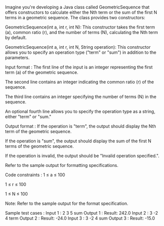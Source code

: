Imagine you're developing a Java class called GeometricSequence that offers constructors to calculate either the Nth term or the sum of the first N terms in a geometric sequence. The class provides two constructors:



GeometricSequence(int a, int r, int N): This constructor takes the first term (a), common ratio (r), and the number of terms (N), calculating the Nth term by default.



GeometricSequence(int a, int r, int N, String operation): This constructor allows you to specify an operation type ("term" or "sum") in addition to the parameters.

Input format :
The first line of the input is an integer representing the first term (a) of the geometric sequence.

The second line contains an integer indicating the common ratio (r) of the sequence.

The third line contains an integer specifying the number of terms (N) in the sequence.

An optional fourth line allows you to specify the operation type as a string, either "term" or "sum."

Output format :
If the operation is "term", the output should display the Nth term of the geometric sequence.

If the operation is "sum", the output should display the sum of the first N terms of the geometric sequence.

If the operation is invalid, the output should be "Invalid operation specified.".



Refer to the sample output for formatting specifications.

Code constraints :
1 ≤ a ≤ 100

1 ≤ r ≤ 100

1 ≤ N ≤ 100



Note: Refer to the sample output for the format specification.

Sample test cases :
Input 1 :
2
3
5
sum
Output 1 :
Result: 242.0
Input 2 :
3
-2
4
term
Output 2 :
Result: -24.0
Input 3 :
3
-2
4
sum
Output 3 :
Result: -15.0
